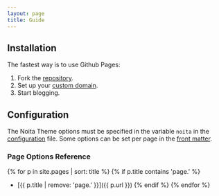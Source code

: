 ```yaml
---
layout: page
title: Guide
---
```


## Installation

The fastest way is to use Github Pages:

1. Fork the [repository][0].
1. Set up your [custom domain][1].
1. Start blogging.

## Configuration

The Noita Theme options must be specified in the variable `noita` in the [configuration][2] file. Some options can be set per page in the [front matter][3].

### Page Options Reference

{% for p in site.pages | sort: title %}
  {% if p.title contains 'page.' %}
* [{{ p.title | remove: 'page.' }}]({{ p.url }})
  {% endif %}
{% endfor %}

[0]: https://github.com/penibelst/jekyll-noita
[1]: https://help.github.com/articles/setting-up-a-custom-domain-with-pages
[2]: http://jekyllrb.com/docs/configuration/
[3]: http://jekyllrb.com/docs/frontmatter/
